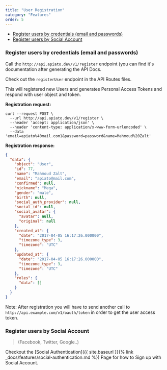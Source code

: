 ```yaml
---
title: "User Registration"
category: "Features"
order: 5
---
```


- [Register users by credentials (email and passwords)](#register-users-by-credentials-email-and-passwords)
- [Register users by Social Account](#register-users-by-social-account)


<a name="register-users-by-credentials-email-and-passwords"></a>

### Register users by credentials (email and passwords)

Call the `http://api.apiato.dev/v1/register` endpoint (you can find it's documentation after generating the API Docs.

Check out the `registerUser` endpoint in the API Routes files.

This will registered new Users and generates Personal Access Tokens and respond with user object and token.


**Registration request:**

```http
curl --request POST \
  --url http://api.apiato.dev/v1/register \
  --header 'accept: application/json' \
  --header 'content-type: application/x-www-form-urlencoded' \
  --data 'email=apiato%40mail.com1&password=password&name=Mahmoud%20Zalt'
```

**Registration response:**

```json
{
  "data": {
    "object": "User",
    "id": 77,
    "name": "Mahmoud Zalt",
    "email": "apiato@mail.com",
    "confirmed": null,
    "nickname": "Mega",
    "gender": "male",
    "birth": null,
    "social_auth_provider": null,
    "social_id": null,
    "social_avatar": {
      "avatar": null,
      "original": null
    },
    "created_at": {
      "date": "2017-04-05 16:17:26.000000",
      "timezone_type": 3,
      "timezone": "UTC"
    },
    "updated_at": {
      "date": "2017-04-05 16:17:26.000000",
      "timezone_type": 3,
      "timezone": "UTC"
    },
    "roles": {
      "data": []
    }
  }
}
```

Note: After registration you will have to send another call to `http://api.example.com/v1/oauth/token` in order to get the user access token.


<a name="register-users-by-social-account"></a>

### Register users by Social Account

> (Facebook, Twitter, Google..)

Checkout the [Social Authentication]({{ site.baseurl }}{% link _docs/features/social-authentication.md %}) Page for how to Sign up with Social Account.
